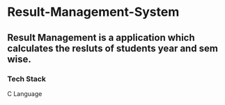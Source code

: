 # Result-Management-System

## Result Management is a application which calculates the resluts of students year and sem wise.

### Tech Stack
C Language


